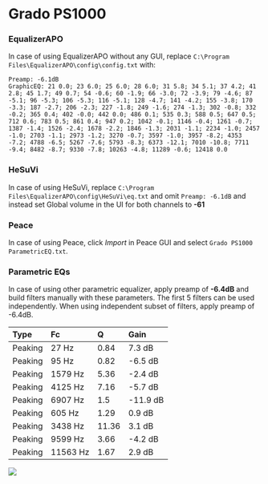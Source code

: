 # Grado PS1000

### EqualizerAPO
In case of using EqualizerAPO without any GUI, replace `C:\Program Files\EqualizerAPO\config\config.txt`
with:
```
Preamp: -6.1dB
GraphicEQ: 21 0.0; 23 6.0; 25 6.0; 28 6.0; 31 5.8; 34 5.1; 37 4.2; 41 2.8; 45 1.7; 49 0.7; 54 -0.6; 60 -1.9; 66 -3.0; 72 -3.9; 79 -4.6; 87 -5.1; 96 -5.3; 106 -5.3; 116 -5.1; 128 -4.7; 141 -4.2; 155 -3.8; 170 -3.3; 187 -2.7; 206 -2.3; 227 -1.8; 249 -1.6; 274 -1.3; 302 -0.8; 332 -0.2; 365 0.4; 402 -0.0; 442 0.0; 486 0.1; 535 0.3; 588 0.5; 647 0.5; 712 0.6; 783 0.5; 861 0.4; 947 0.2; 1042 -0.1; 1146 -0.4; 1261 -0.7; 1387 -1.4; 1526 -2.4; 1678 -2.2; 1846 -1.3; 2031 -1.1; 2234 -1.0; 2457 -1.0; 2703 -1.1; 2973 -1.2; 3270 -0.7; 3597 -1.0; 3957 -8.2; 4353 -7.2; 4788 -6.5; 5267 -7.6; 5793 -8.3; 6373 -12.1; 7010 -10.8; 7711 -9.4; 8482 -8.7; 9330 -7.8; 10263 -4.8; 11289 -0.6; 12418 0.0
```

### HeSuVi
In case of using HeSuVi, replace `C:\Program Files\EqualizerAPO\config\HeSuVi\eq.txt` and omit `Preamp:
-6.1dB` and instead set Global volume in the UI for both channels to **-61**

### Peace
In case of using Peace, click *Import* in Peace GUI and select `Grado PS1000 ParametricEQ.txt`.

### Parametric EQs
In case of using other parametric equalizer, apply preamp of **-6.4dB** and build filters manually
with these parameters. The first 5 filters can be used independently.
When using independent subset of filters, apply preamp of -6.4dB.

| Type    | Fc       |     Q | Gain     |
|:--------|:---------|:------|:---------|
| Peaking | 27 Hz    |  0.84 | 7.3 dB   |
| Peaking | 95 Hz    |  0.82 | -6.5 dB  |
| Peaking | 1579 Hz  |  5.36 | -2.4 dB  |
| Peaking | 4125 Hz  |  7.16 | -5.7 dB  |
| Peaking | 6907 Hz  |  1.5  | -11.9 dB |
| Peaking | 605 Hz   |  1.29 | 0.9 dB   |
| Peaking | 3438 Hz  | 11.36 | 3.1 dB   |
| Peaking | 9599 Hz  |  3.66 | -4.2 dB  |
| Peaking | 11563 Hz |  1.67 | 2.9 dB   |

![](https://raw.githubusercontent.com/jaakkopasanen/AutoEq/master/results/headphonecom/sbaf-serious/Grado%20PS1000/Grado%20PS1000.png)